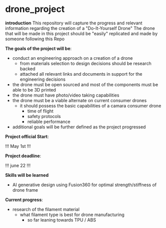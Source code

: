 # drone_project

**introduction**
This repository will capture the progress and relevant information regarding the creation of a "Do-It-Yourself Drone"
The drone that will be made in this project should be "easily" replicated and made by someone following this Repo


**The goals of the project will be**: 
- conduct an engineering approach on a creation of a drone 
     - from materials selection to design decisions should be research backed
     - attached all relevant links and documents in support for the engineering decisions
- the drone must be open sourced and most of the components must be able to be 3D printed 
- the drone must have photo/video taking capabilities
- the drone must be a viable alternate on current consumer drones
     - it should possess the basic capabilities of a camara consumer drone
        - time of flight 
        - safety protocols 
        - reliable performance
- additional goals will be further defined as the project progressed 


**Project official Start**:

!!! May 1st !!!

**Project deadline**: 

!!! june 22 !!!

**Skills will be learned**
- AI generative design using Fusion360 for optimal strength/stiffness of 
  drone frame

**Current progress**:
- research of the filament material 
  - what filament type is best for drone manufacturing 
     - so far leaning towards TPU / ABS


  
